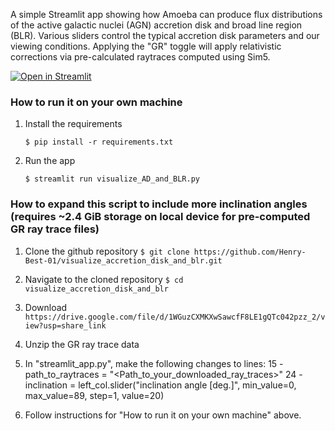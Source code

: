 A simple Streamlit app showing how Amoeba can produce flux distributions of the active galactic nuclei (AGN) accretion disk and broad line region (BLR). Various sliders control the typical accretion disk parameters and our viewing conditions. Applying the "GR" toggle will apply relativistic corrections via pre-calculated raytraces computed using Sim5. 

[![Open in Streamlit](https://static.streamlit.io/badges/streamlit_badge_black_white.svg)]([https://visualizeaccretiondiskandblr.streamlit.app/])

### How to run it on your own machine

1. Install the requirements

   ```
   $ pip install -r requirements.txt
   ```

2. Run the app

   ```
   $ streamlit run visualize_AD_and_BLR.py
   ```

### How to expand this script to include more inclination angles (requires ~2.4 GiB storage on local device for pre-computed GR ray trace files)

1. Clone the github repository `$ git clone https://github.com/Henry-Best-01/visualize_accretion_disk_and_blr.git`

2. Navigate to the cloned repository `$ cd visualize_accretion_disk_and_blr`

3. Download `https://drive.google.com/file/d/1WGuzCXMKXwSawcfF8LE1gQTc042pzz_2/view?usp=share_link`

3. Unzip the GR ray trace data

4. In "streamlit_app.py", make the following changes to lines:
   15 - path_to_raytraces = "<Path_to_your_downloaded_ray_traces>"
   24 - inclination = left_col.slider("inclination angle [deg.]", min_value=0, max_value=89, step=1, value=20)

5. Follow instructions for "How to run it on your own machine" above.

